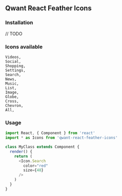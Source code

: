 ## Qwant React Feather Icons

### Installation
  // TODO

### Icons available

```
Videos,
Social,
Shopping,
Settings,
Search,
News,
Music,
List,
Image,
Globe,
Cross,
Chevron,
All,
```

### Usage

```javascript
import React, { Component } from 'react'
import * as Icons from 'qwant-react-feather-icons'

class MyClass extends Component {
  render() {
    return (
      <Icon.Search
        color="red"
        size={48}
      />
    )
  }
}
```
